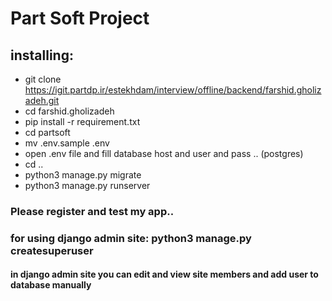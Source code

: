 # Part Soft Project

## installing:

- git clone https://igit.partdp.ir/estekhdam/interview/offline/backend/farshid.gholizadeh.git
- cd farshid.gholizadeh
- pip install -r requirement.txt
- cd partsoft
- mv .env.sample .env
- open .env file and fill database host and user and pass .. (postgres)
- cd ..
- python3 manage.py migrate
- python3 manage.py runserver


### Please register and test my app..

### for using django admin site: python3 manage.py createsuperuser

#### in django admin site you can edit and view site members and add user to database manually
